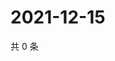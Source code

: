 # 2021-12-15

共 0 条

<!-- BEGIN WEIBO -->
<!-- 最后更新时间 Wed Dec 15 2021 12:15:14 GMT+0800 (China Standard Time) -->

<!-- END WEIBO -->
